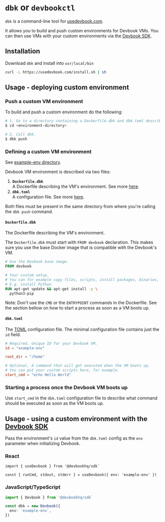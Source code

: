 # `dbk` or `devbookctl`
`dbk` is a command-line tool for [usedevbook.com](https://www.usedevbook.com/).

It allows you to build and push custom environments for Devbook VMs. You can then use VMs with your custom environments via the [Devbook SDK](https://github.com/devbookhq/sdk).


## Installation
Download `dbk` and install into `usr/local/bin`

```sh
curl -L https://usedevbook.com/install.sh | sh
```

## Usage - deploying custom environment
### Push a custom VM environment
To build and push a custom environment do the following:
```sh
# 1. Go to a directory containing a Dockerfile.dbk and dbk.toml describing your custom VM environment
$ cd <environment-directory>

# 2. Call dbk.
$ dbk push
```

### Defining a custom VM environment
See [example-env directory](./example-env).

Devbook VM environment is described via two files:
1. **`Dockerfile.dbk`** <br/>
A Dockerfile describing the VM's environment. See more [here](#Dockerfiledbk).
2. **`dbk.toml`** <br/>
A configuration file. See more [here](#dbktoml).

Both files must be present in the same directory from where you're calling the `dbk push` command.

#### `Dockerfile.dbk`
The Dockerfile describing the VM's environment.

The `Dockerfile.dbk` must start with `FROM devbook` declaration. This makes sure you use the base Docker image that is compatible with the Devbook's VM.

```dockerfile
# Use the Devbook base image.
FROM devbook

# Your custom setup.
# You can for example copy files, scripts, install packages, binaries, etc.
# E.g. install Python
RUN apt-get update && apt-get install -y \
  python3-pip
```

Note: Don't use the `CMD` or the `ENTRYPOINT` commands in the Dockerfile. See the section bellow on how to start a process as soon as a VM boots up.

#### `dbk.toml`
The [TOML](https://toml.io/en/) configuration file. The minimal configuration file contains just the `id` field.

```toml
# Required. Unique ID for your Devbook VM.
id = "example-env"

root_dir = "/home"

# Optional. A command that will get executed when the VM boots up.
# You can put your custom scripts here, for example.
start_cmd = "echo Hello World"
```

### Starting a process once the Devbook VM boots up
Use `start_cmd` in the `dbk.toml` configuration file to describe what command should be executed as soon as the VM boots up.

## Usage - using a custom environment with the [Devbook SDK](https://github.com/devbookhq/sdk)
Pass the environment's `id` value from the `dbk.toml` config as the `env` parameter when initializing Devbook.

### React
```tsx
import { useDevbook } from '@devbookhq/sdk`

const { runCmd, stdout, stderr } = useDevbook({ env: 'example-env' })
```

### JavaScript/TypeScript
```ts
import { Devbook } from '@devbookhq/sdk`

const dbk = new Devbook({
  env: 'example-env`,
})
```
